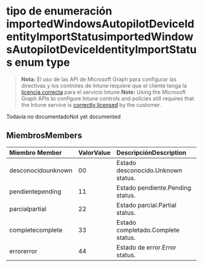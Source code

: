 # <a name="importedwindowsautopilotdeviceidentityimportstatus-enum-type"></a><span data-ttu-id="62399-101">tipo de enumeración importedWindowsAutopilotDeviceIdentityImportStatus</span><span class="sxs-lookup"><span data-stu-id="62399-101">importedWindowsAutopilotDeviceIdentityImportStatus enum type</span></span>

> <span data-ttu-id="62399-102">**Nota:** El uso de las API de Microsoft Graph para configurar las directivas y los controles de Intune requiere que el cliente tenga la [licencia correcta](https://go.microsoft.com/fwlink/?linkid=839381) para el servicio Intune.</span><span class="sxs-lookup"><span data-stu-id="62399-102">**Note:** Using the Microsoft Graph APIs to configure Intune controls and policies still requires that the Intune service is [correctly licensed](https://go.microsoft.com/fwlink/?linkid=839381) by the customer.</span></span>

<span data-ttu-id="62399-103">Todavía no documentado</span><span class="sxs-lookup"><span data-stu-id="62399-103">Not yet documented</span></span>
## <a name="members"></a><span data-ttu-id="62399-104">Miembros</span><span class="sxs-lookup"><span data-stu-id="62399-104">Members</span></span>
|<span data-ttu-id="62399-105">Miembro	</span><span class="sxs-lookup"><span data-stu-id="62399-105">Member</span></span>|<span data-ttu-id="62399-106">Valor</span><span class="sxs-lookup"><span data-stu-id="62399-106">Value</span></span>|<span data-ttu-id="62399-107">Descripción</span><span class="sxs-lookup"><span data-stu-id="62399-107">Description</span></span>|
|:---|:---|:---|
|<span data-ttu-id="62399-108">desconocido</span><span class="sxs-lookup"><span data-stu-id="62399-108">unknown</span></span>|<span data-ttu-id="62399-109">0</span><span class="sxs-lookup"><span data-stu-id="62399-109">0</span></span>|<span data-ttu-id="62399-110">Estado desconocido.</span><span class="sxs-lookup"><span data-stu-id="62399-110">Unknown status.</span></span>|
|<span data-ttu-id="62399-111">pendiente</span><span class="sxs-lookup"><span data-stu-id="62399-111">pending</span></span>|<span data-ttu-id="62399-112">1</span><span class="sxs-lookup"><span data-stu-id="62399-112">1</span></span>|<span data-ttu-id="62399-113">Estado pendiente.</span><span class="sxs-lookup"><span data-stu-id="62399-113">Pending status.</span></span>|
|<span data-ttu-id="62399-114">parcial</span><span class="sxs-lookup"><span data-stu-id="62399-114">partial</span></span>|<span data-ttu-id="62399-115">2</span><span class="sxs-lookup"><span data-stu-id="62399-115">2</span></span>|<span data-ttu-id="62399-116">Estado parcial.</span><span class="sxs-lookup"><span data-stu-id="62399-116">Partial status.</span></span>|
|<span data-ttu-id="62399-117">complete</span><span class="sxs-lookup"><span data-stu-id="62399-117">complete</span></span>|<span data-ttu-id="62399-118">3</span><span class="sxs-lookup"><span data-stu-id="62399-118">3</span></span>|<span data-ttu-id="62399-119">Estado completado.</span><span class="sxs-lookup"><span data-stu-id="62399-119">Complete status.</span></span>|
|<span data-ttu-id="62399-120">error</span><span class="sxs-lookup"><span data-stu-id="62399-120">error</span></span>|<span data-ttu-id="62399-121">4</span><span class="sxs-lookup"><span data-stu-id="62399-121">4</span></span>|<span data-ttu-id="62399-122">Estado de error.</span><span class="sxs-lookup"><span data-stu-id="62399-122">Error status.</span></span>|



